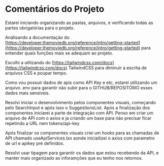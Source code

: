 # Comentários do Projeto

Estarei iniciando organizando as pastas, arquivos, e verificando todas as partes obrigatórias para o projeto.

Análisando a documentação do  [https://developer.themoviedb.org/reference/intro/getting-started](https://developer.themoviedb.org/reference/intro/getting-started) para entender quais funções mais se adequam ao projeto.

Escolhi a utilizando do [https://tailwindcss.com/docs](https://tailwindcss.com/docs) TailwindCSS para diminuir a escrita de arquivos CSS e poupar tempo.

Como vou possuír dados de apis como API Key e etc, estarei utilizando um arquivo .env para garantir não subir para o GITHUB/REPOSITÓRIO esses dados mais sensíveis.

Resolvi iniciar o desenvolvimento pelos componentes visuais, começando pelo SearchInput e após isso o SuggestionsList. 
Após a finalização dos componentes iniciarei a parte de integração com API. Penso em criar um arquivo de API com o axios e ja criando um base para não precisar ficar repetindo a URL nem tokens/api-key


Após finalizar os componentes visuais criei um hooks para as chamadas de API chamado useApiServices.tsx aonde iniciailizei o axios com parametro de url e apikey pré definidos.

Resolvi usar tipagem para garantir os dados que estou recebendo da API, e manter mais organizado as inforamções que eu tenho nos retornos.